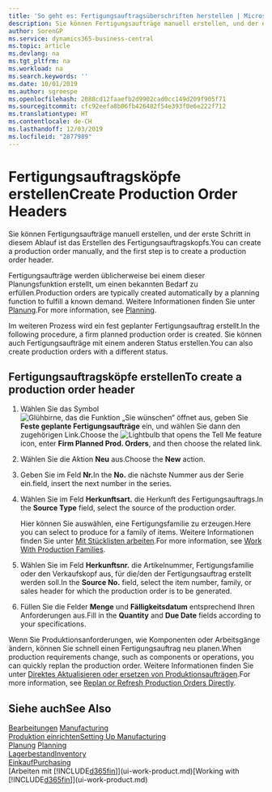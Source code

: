 ```yaml
---
title: 'So geht es: Fertigungsauftragsüberschriften herstellen | Microsoft Docs'
description: Sie können Fertigungsaufträge manuell erstellen, und der erste Schritt in diesem Ablauf ist das Erstellen des Fertigungsauftragskopfs.
author: SorenGP
ms.service: dynamics365-business-central
ms.topic: article
ms.devlang: na
ms.tgt_pltfrm: na
ms.workload: na
ms.search.keywords: ''
ms.date: 10/01/2019
ms.author: sgroespe
ms.openlocfilehash: 2088cd12faaefb2d9902cad0cc149d209f905f71
ms.sourcegitcommit: cfc92eefa8b06fb426482f54e393f0e6e222f712
ms.translationtype: HT
ms.contentlocale: de-CH
ms.lasthandoff: 12/03/2019
ms.locfileid: "2877989"
---
```

# <a name="create-production-order-headers"></a><span data-ttu-id="9ef0b-103">Fertigungsauftragsköpfe erstellen</span><span class="sxs-lookup"><span data-stu-id="9ef0b-103">Create Production Order Headers</span></span>
<span data-ttu-id="9ef0b-104">Sie können Fertigungsaufträge manuell erstellen, und der erste Schritt in diesem Ablauf ist das Erstellen des Fertigungsauftragskopfs.</span><span class="sxs-lookup"><span data-stu-id="9ef0b-104">You can create a production order manually, and the first step is to create a production order header.</span></span>

<span data-ttu-id="9ef0b-105">Fertigungsaufträge werden üblicherweise bei einem dieser Planungsfunktion erstellt, um einen bekannten Bedarf zu erfüllen.</span><span class="sxs-lookup"><span data-stu-id="9ef0b-105">Production orders are typically created automatically by a planning function to fulfill a known demand.</span></span> <span data-ttu-id="9ef0b-106">Weitere Informationen finden Sie unter [Planung](production-planning.md).</span><span class="sxs-lookup"><span data-stu-id="9ef0b-106">For more information, see [Planning](production-planning.md).</span></span>   

<span data-ttu-id="9ef0b-107">Im weiteren Prozess wird ein fest geplanter Fertigungsauftrag erstellt.</span><span class="sxs-lookup"><span data-stu-id="9ef0b-107">In the following procedure, a firm planned production order is created.</span></span> <span data-ttu-id="9ef0b-108">Sie können auch Fertigungsaufträge mit einem anderen Status erstellen.</span><span class="sxs-lookup"><span data-stu-id="9ef0b-108">You can also create production orders with a different status.</span></span>  

## <a name="to-create-a-production-order-header"></a><span data-ttu-id="9ef0b-109">Fertigungsauftragsköpfe erstellen</span><span class="sxs-lookup"><span data-stu-id="9ef0b-109">To create a production order header</span></span>  
1.  <span data-ttu-id="9ef0b-110">Wählen Sie das Symbol ![Glühbirne, das die Funktion „Sie wünschen“ öffnet](media/ui-search/search_small.png "Tell Me-Funktion") aus, geben Sie **Feste geplante Fertigungsaufträge** ein, und wählen Sie dann den zugehörigen Link.</span><span class="sxs-lookup"><span data-stu-id="9ef0b-110">Choose the ![Lightbulb that opens the Tell Me feature](media/ui-search/search_small.png "Tell me what you want to do") icon, enter **Firm Planned Prod. Orders**, and then choose the related link.</span></span>  
2.  <span data-ttu-id="9ef0b-111">Wählen Sie die Aktion **Neu** aus.</span><span class="sxs-lookup"><span data-stu-id="9ef0b-111">Choose the **New** action.</span></span>  
3.  <span data-ttu-id="9ef0b-112">Geben Sie im Feld **Nr.**</span><span class="sxs-lookup"><span data-stu-id="9ef0b-112">In the **No.**</span></span> <span data-ttu-id="9ef0b-113">die nächste Nummer aus der Serie ein.</span><span class="sxs-lookup"><span data-stu-id="9ef0b-113">field, insert the next number in the series.</span></span>  
4.  <span data-ttu-id="9ef0b-114">Wählen Sie im Feld **Herkunftsart.** die Herkunft des Fertigungsauftrags.</span><span class="sxs-lookup"><span data-stu-id="9ef0b-114">In the **Source Type** field, select the source of the production order.</span></span>

    <span data-ttu-id="9ef0b-115">Hier können Sie auswählen, eine Fertigungsfamilie zu erzeugen.</span><span class="sxs-lookup"><span data-stu-id="9ef0b-115">Here you can select to produce for a family of items.</span></span> <span data-ttu-id="9ef0b-116">Weitere Informationen finden Sie unter [Mit Stücklisten arbeiten](production-how-work-family.md).</span><span class="sxs-lookup"><span data-stu-id="9ef0b-116">For more information, see [Work With Production Families](production-how-work-family.md).</span></span>
5.  <span data-ttu-id="9ef0b-117">Wählen Sie im Feld **Herkunftsnr.** die Artikelnummer, Fertigungsfamilie oder den Verkaufskopf aus, für die/den der Fertigungsauftrag erstellt werden soll.</span><span class="sxs-lookup"><span data-stu-id="9ef0b-117">In the **Source No.** field, select the item number, family, or sales header for which the production order is to be generated.</span></span>  
6.  <span data-ttu-id="9ef0b-118">Füllen Sie die Felder **Menge** und **Fälligkeitsdatum** entsprechend Ihren Anforderungen aus.</span><span class="sxs-lookup"><span data-stu-id="9ef0b-118">Fill in the **Quantity** and **Due Date** fields according to your specifications.</span></span>  

<span data-ttu-id="9ef0b-119">Wenn Sie Produktionsanforderungen, wie Komponenten oder Arbeitsgänge ändern, können Sie schnell  einen Fertigungsauftrag neu planen.</span><span class="sxs-lookup"><span data-stu-id="9ef0b-119">When production requirements change, such as components or operations, you can quickly replan the production order.</span></span> <span data-ttu-id="9ef0b-120">Weitere Informationen finden Sie unter [Direktes Aktualisieren oder ersetzen von Produktionsaufträgen](production-how-to-replan-refresh-production-orders.md).</span><span class="sxs-lookup"><span data-stu-id="9ef0b-120">For more information, see [Replan or Refresh Production Orders Directly](production-how-to-replan-refresh-production-orders.md).</span></span> 

## <a name="see-also"></a><span data-ttu-id="9ef0b-121">Siehe auch</span><span class="sxs-lookup"><span data-stu-id="9ef0b-121">See Also</span></span>  
<span data-ttu-id="9ef0b-122">[Bearbeitungen](production-manage-manufacturing.md)  </span><span class="sxs-lookup"><span data-stu-id="9ef0b-122">[Manufacturing](production-manage-manufacturing.md)  </span></span>  
[<span data-ttu-id="9ef0b-123">Produktion einrichten</span><span class="sxs-lookup"><span data-stu-id="9ef0b-123">Setting Up Manufacturing</span></span>](production-configure-production-processes.md)  
<span data-ttu-id="9ef0b-124">[Planung](production-planning.md)    </span><span class="sxs-lookup"><span data-stu-id="9ef0b-124">[Planning](production-planning.md)    </span></span>  
[<span data-ttu-id="9ef0b-125">Lagerbestand</span><span class="sxs-lookup"><span data-stu-id="9ef0b-125">Inventory</span></span>](inventory-manage-inventory.md)  
[<span data-ttu-id="9ef0b-126">Einkauf</span><span class="sxs-lookup"><span data-stu-id="9ef0b-126">Purchasing</span></span>](purchasing-manage-purchasing.md)  
<span data-ttu-id="9ef0b-127">[Arbeiten mit [!INCLUDE[d365fin](includes/d365fin_md.md)]](ui-work-product.md)</span><span class="sxs-lookup"><span data-stu-id="9ef0b-127">[Working with [!INCLUDE[d365fin](includes/d365fin_md.md)]](ui-work-product.md)</span></span>

